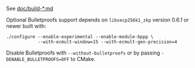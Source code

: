 See [doc/build-\*.md](/doc)

Optional Bulletproofs support depends on `libsecp256k1_zkp` version 0.6.1 or
newer built with:

```
./configure --enable-experimental --enable-module-bppp \
            --with-ecmult-window=15 --with-ecmult-gen-precision=4
```

Disable Bulletproofs with `--without-bulletproofs` or by passing
`-DENABLE_BULLETPROOFS=OFF` to CMake.
